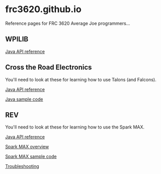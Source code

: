 # frc3620.github.io

Reference pages for FRC 3620 Average Joe programmers...

## WPILIB

[Java API reference](https://first.wpi.edu/wpilib/allwpilib/docs/release/java/index.html)

## Cross the Road Electronics
You'll need to look at these for learning how to use Talons (and Falcons).

[Java API reference](https://store.ctr-electronics.com/content/api/java/html/index.html)

[Java sample code](https://github.com/CrossTheRoadElec/Phoenix-Examples-Languages)

## REV
You'll need to look at these for learning how to use the Spark MAX.

[Java API reference](https://codedocs.revrobotics.com/java/com/revrobotics/package-summary.html)

[Spark MAX overview](https://docs.revrobotics.com/sparkmax/)

[Spark MAX sample code](https://github.com/CrossTheRoadElec/Phoenix-Examples-Languages)

[Troubleshooting](https://docs.revrobotics.com/sparkmax/troubleshooting)
